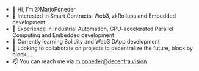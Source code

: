 - 👋 Hi, I’m @MarioPoneder
- 👀 Interested in Smart Contracts, Web3, zkRollups and Embedded development
- 🏢 Experience in Industrial Automation, GPU-accelerated Parallel Computing and Embedded development
- 🌱 Currently learning Solidity and Web3 DApp development
- 💞️ Looking to collaborate on projects to decentralize the future, block by block ...
- 📫 You can reach me via m.poneder@decentra.vision

<!---
MarioPoneder/MarioPoneder is a ✨ special ✨ repository because its `README.md` (this file) appears on your GitHub profile.
You can click the Preview link to take a look at your changes.
--->
